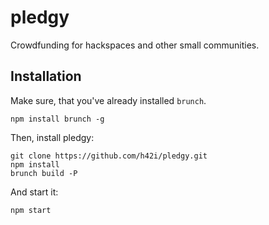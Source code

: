 # pledgy

Crowdfunding for hackspaces and other small communities.

## Installation

Make sure, that you've already installed `brunch`.
```
npm install brunch -g
```

Then, install pledgy:

```
git clone https://github.com/h42i/pledgy.git
npm install
brunch build -P
```

And start it:
```
npm start
```
